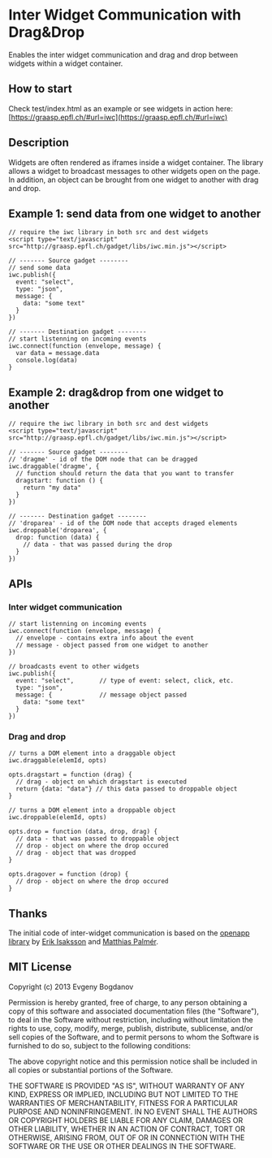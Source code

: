 Inter Widget Communication with Drag&Drop
===

Enables the inter widget communication and drag and drop between widgets
within a widget container.

## How to start
Check test/index.html as an example
or
see widgets in action here:
[https://graasp.epfl.ch/#url=iwc](https://graasp.epfl.ch/#url=iwc)


## Description

Widgets are often rendered as iframes inside a widget container. The
library allows a widget to broadcast messages to other widgets open on
the page. In addition, an object can be brought from one widget to
another with drag and drop.

## Example 1: send data from one widget to another

    // require the iwc library in both src and dest widgets
    <script type="text/javascript" src="http://graasp.epfl.ch/gadget/libs/iwc.min.js"></script>

    // ------- Source gadget --------
    // send some data
    iwc.publish({
      event: "select",
      type: "json",
      message: {
        data: "some text"
      }
    })

    // ------- Destination gadget --------
    // start listenning on incoming events
    iwc.connect(function (envelope, message) {
      var data = message.data
      console.log(data)
    }


## Example 2: drag&drop from one widget to another

    // require the iwc library in both src and dest widgets
    <script type="text/javascript" src="http://graasp.epfl.ch/gadget/libs/iwc.min.js"></script>

    // ------- Source gadget --------
    // 'dragme' - id of the DOM node that can be dragged
    iwc.draggable('dragme', {
      // function should return the data that you want to transfer
      dragstart: function () {
        return "my data"
      }
    })

    // ------- Destination gadget --------
    // 'droparea' - id of the DOM node that accepts draged elements
    iwc.droppable('droparea', {
      drop: function (data) {
        // data - that was passed during the drop
      }
    })

## APIs
### Inter widget communication

    // start listenning on incoming events
    iwc.connect(function (envelope, message) {
      // envelope - contains extra info about the event  
      // message - object passed from one widget to another
    })

    // broadcasts event to other widgets
    iwc.publish({
      event: "select",       // type of event: select, click, etc.
      type: "json",
      message: {             // message object passed
        data: "some text"
      }
    })

### Drag and drop
  
    // turns a DOM element into a draggable object
    iwc.draggable(elemId, opts)

    opts.dragstart = function (drag) {
      // drag - object on which dragstart is executed
      return {data: "data"} // this data passed to droppable object
    }

    // turns a DOM element into a droppable object
    iwc.droppable(elemId, opts)

    opts.drop = function (data, drop, drag) {
      // data - that was passed to droppable object
      // drop - object on where the drop occured
      // drag - object that was dropped
    }

    opts.dragover = function (drop) {
      // drop - object on where the drop occured
    }

## Thanks

The initial code of inter-widget communication is based on
the [openapp library](https://code.google.com/p/open-app/) by
[Erik Isaksson](https://github.com/erikis)
and [Matthias Palmér](https://github.com/matthiaspalmer).

## MIT License

Copyright (c) 2013 Evgeny Bogdanov

Permission is hereby granted, free of charge, to any person obtaining a copy
of this software and associated documentation files (the "Software"), to deal
in the Software without restriction, including without limitation the rights
to use, copy, modify, merge, publish, distribute, sublicense, and/or sell
copies of the Software, and to permit persons to whom the Software is
furnished to do so, subject to the following conditions:

The above copyright notice and this permission notice shall be included in
all copies or substantial portions of the Software.

THE SOFTWARE IS PROVIDED "AS IS", WITHOUT WARRANTY OF ANY KIND, EXPRESS OR
IMPLIED, INCLUDING BUT NOT LIMITED TO THE WARRANTIES OF MERCHANTABILITY,
FITNESS FOR A PARTICULAR PURPOSE AND NONINFRINGEMENT. IN NO EVENT SHALL THE
AUTHORS OR COPYRIGHT HOLDERS BE LIABLE FOR ANY CLAIM, DAMAGES OR OTHER
LIABILITY, WHETHER IN AN ACTION OF CONTRACT, TORT OR OTHERWISE, ARISING FROM,
OUT OF OR IN CONNECTION WITH THE SOFTWARE OR THE USE OR OTHER DEALINGS IN
THE SOFTWARE.




